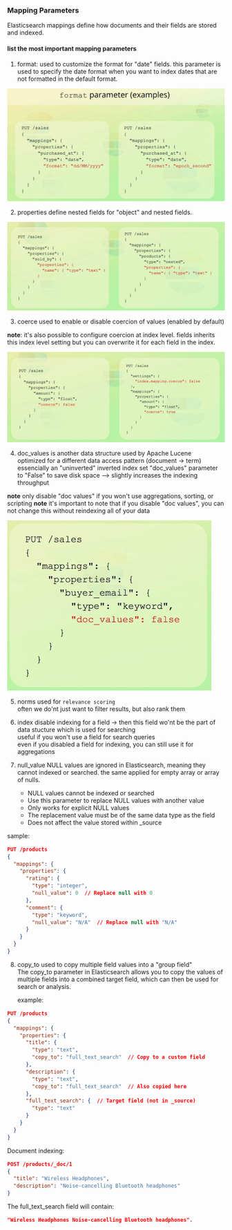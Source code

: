 ### Mapping Parameters

Elasticsearch mappings define how documents and their fields are stored and indexed.

#### list the most important mapping parameters

1. format:
    used to customize the format for  "date" fields.
    this parameter is used to specify the date format when you want to index dates that are not formatted in the default format. 

![img1](./../images/mappingparameter-format.png)


2. properties
    define nested fields for "object" and nested fields.

![img2](./../images/mappingparameter-properties.png)


3. coerce 
    used to enable or disable coercion of values (enabled by default)

**note**: it's also possible to configure coercion at index level. fields inherits this index level setting but you can overwrite it for each field in the index.

![img3](./../images/mappingparameter-coercion.png)


4. doc_values
   is another data structure used by Apache Lucene\
   optimized for a different data access pattern (document -> term)
   essencially an "uninverted" inverted index
   set "doc_values" parameter to "False" to save disk space --> slightly increases the indexing throughput

**note** only disable "doc values" if you won't use aggregations, sorting, or scripting
**note** it's important to note that if you disable "doc values", you can not change this without reindexing all of your data


![img4](./../images/doc_value.png)


5. norms
    used for `relevance scoring`\
    often we do'nt just want to filter results, but also rank them



6. index
   disable indexing for a field -> then this field wo'nt be the part of data stucture which is used for searching\
   useful if you won't use a field for search queries\
   even if you disabled a field for indexing, you can still use it for aggregations


7. null_value
   NULL values are ignored in Elasticsearch, meaning they cannot indexed or searched. the same applied for empty array or array of nulls.

   - NULL values cannot be indexed or searched
   - Use this parameter to replace NULL values with another value
   - Only works for explicit NULL values
   - The replacement value must be of the same data type as the field
   - Does not affect the value stored within _source


sample:

```json
PUT /products
{
  "mappings": {
    "properties": {
      "rating": {
        "type": "integer",
        "null_value": 0  // Replace null with 0
      },
      "comment": {
        "type": "keyword",
        "null_value": "N/A"  // Replace null with "N/A"
      }
    }
  }
}
```



8. copy_to
    used to copy multiple field values into a "group field"\
    The copy_to parameter in Elasticsearch allows you to copy the values of multiple fields into a combined target field, which can then be used for search or analysis.


    example:

```json
PUT /products
{
  "mappings": {
    "properties": {
      "title": {
        "type": "text",
        "copy_to": "full_text_search"  // Copy to a custom field
      },
      "description": {
        "type": "text",
        "copy_to": "full_text_search"  // Also copied here
      },
      "full_text_search": {  // Target field (not in _source)
        "type": "text"
      }
    }
  }
}
```


Document indexing:

```json
POST /products/_doc/1
{
  "title": "Wireless Headphones",
  "description": "Noise-cancelling Bluetooth headphones"
}
```


The full_text_search field will contain:

```json
"Wireless Headphones Noise-cancelling Bluetooth headphones".
```





